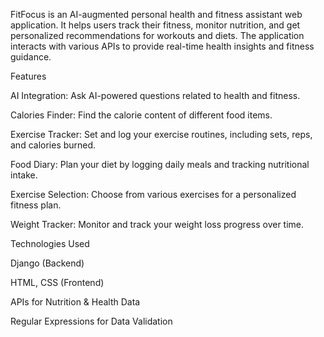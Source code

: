 FitFocus is an AI-augmented personal health and fitness assistant web application. It helps users track their fitness, monitor nutrition, and get personalized recommendations for workouts and diets. The application interacts with various APIs to provide real-time health insights and fitness guidance.

Features

AI Integration: Ask AI-powered questions related to health and fitness.

Calories Finder: Find the calorie content of different food items.

Exercise Tracker: Set and log your exercise routines, including sets, reps, and calories burned.

Food Diary: Plan your diet by logging daily meals and tracking nutritional intake.

Exercise Selection: Choose from various exercises for a personalized fitness plan.

Weight Tracker: Monitor and track your weight loss progress over time.

Technologies Used

Django (Backend)

HTML, CSS (Frontend)

APIs for Nutrition & Health Data

Regular Expressions for Data Validation
